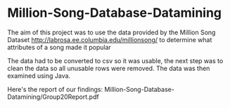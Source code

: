 # Million-Song-Database-Datamining
The aim of this project was to use the data provided by the Million Song Dataset http://labrosa.ee.columbia.edu/millionsong/ to determine what attributes of a song made it popular

The data had to be converted to csv so it was usable, the next step was to clean the data so all unusable rows were removed. 
The data was then examined using Java.

Here's the report of our findings: Million-Song-Database-Datamining/Group20Report.pdf
